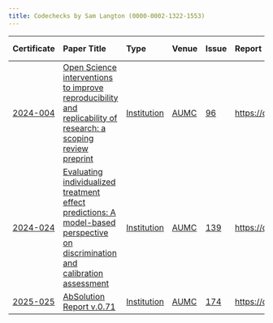 ```yaml
---
title: Codechecks by Sam Langton (0000-0002-1322-1553)
---
```



|Certificate |Paper Title                                                                                                                     |Type        |Venue |Issue |Report                                  |Check date |
|:-------|:---------------------------------------------|:------------------|:------------------|:---|:--------------------------|:------------------|
|[2024-004](https://codecheck.org.uk/register/certs/2024-004/)|[Open Science interventions to improve reproducibility and replicability of research: a scoping review preprint ](https://doi.org/10.31222/osf.io/a8rmu)|[Institution](https://codecheck.org.uk/register/venues/institutions)|[AUMC](https://codecheck.org.uk/register/venues/institutions/aumc)|[96](https://github.com/codecheckers/register/issues/96)|https://doi.org/10.5281/zenodo.13364677 |2024-08-01 |
|[2024-024](https://codecheck.org.uk/register/certs/2024-024/)|[Evaluating individualized treatment effect predictions: A model-based perspective on discrimination and calibration assessment ](https://doi.org/10.1002/sim.10186)|[Institution](https://codecheck.org.uk/register/venues/institutions)|[AUMC](https://codecheck.org.uk/register/venues/institutions/aumc)|[139](https://github.com/codecheckers/register/issues/139)|https://doi.org/10.5281/zenodo.14576035 |2024-12-16 |
|[2025-025](https://codecheck.org.uk/register/certs/2025-025/)|[AbSolution Report v.0.71 ](https://github.com/codecheckers/absolution_codecheck/raw/refs/heads/main/Results/Report_template.html)|[Institution](https://codecheck.org.uk/register/venues/institutions)|[AUMC](https://codecheck.org.uk/register/venues/institutions/aumc)|[174](https://github.com/codecheckers/register/issues/174)|https://doi.org/10.5281/zenodo.16758977 |2025-01-29 |
